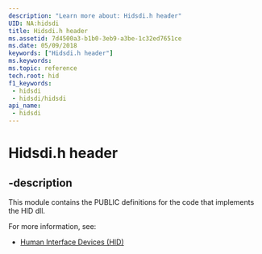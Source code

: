 ```yaml
---
description: "Learn more about: Hidsdi.h header"
UID: NA:hidsdi
title: Hidsdi.h header
ms.assetid: 7d4500a3-b1b0-3eb9-a3be-1c32ed7651ce
ms.date: 05/09/2018
keywords: ["Hidsdi.h header"]
ms.keywords: 
ms.topic: reference
tech.root: hid
f1_keywords:
 - hidsdi
 - hidsdi/hidsdi
api_name:
 - hidsdi
---
```


# Hidsdi.h header

## -description

This module contains the PUBLIC definitions for the code that implements the HID dll.

For more information, see:

- [Human Interface Devices (HID)](../_hid/index.md)

